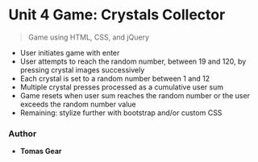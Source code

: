 # Unit 4 Game: Crystals Collector

> Game using HTML, CSS, and jQuery 

* User initiates game with enter 
* User attempts to reach the random number, between 19 and 120, by pressing crystal images successively 
* Each crystal is set to a random number between 1 and 12 
* Multiple crystal presses processed as a cumulative user sum 
* Game resets when user sum reaches the random number or the user exceeds the random number value 
* Remaining: stylize further with bootstrap and/or custom CSS 

### Author

* **Tomas Gear** 
